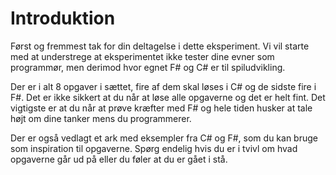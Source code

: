 # Introduktion
Først og fremmest tak for din deltagelse i dette eksperiment. Vi vil starte med at understrege at eksperimentet ikke tester dine evner som programmør, men derimod hvor egnet F# og C# er til spiludvikling.

Der er i alt 8 opgaver i sættet, fire af dem skal løses i C# og de sidste fire i F#. Det er ikke sikkert at du når at løse alle opgaverne og det er helt fint. Det vigtigste er at du når at prøve kræfter med F# og hele tiden husker at tale højt om dine tanker mens du programmerer.

Der er også vedlagt et ark med eksempler fra C# og F#, som du kan bruge som inspiration til opgaverne. Spørg endelig hvis du er i tvivl om hvad opgaverne går ud på eller du føler at du er gået i stå.